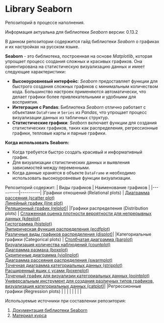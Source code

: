 # Library Seaborn
Репозиторий в процессе наполнения.

Информация актуальна для библиотеки *Seaborn* версии: 0.13.2

В данном репозитории содержится гайд библиотеки *Seaborn* о графиках и их настройках на русском языке.

**Seaborn** - это библиотека, построенная на основе *Matplotlib*, которая упрощает процесс создания сложных и красивых графиков. Она ориентирована на статистическую визуализацию данных и имеет следующие характеристики:
- **Высокоуровневый интерфейс**: *Seaborn* предоставляет функции для быстрого создания сложных графиков с минимальным количеством кода. Большинство настроек применяются автоматически, что делает графики более привлекательными и удобными для восприятия.
- **Интеграция с Pandas**: Библиотека *Seaborn* отлично работает с объектами `DataFrame` и `Series` из *Pandas*, что упрощает процесс визуализации данных из табличных структур.
- **Статистические графики**: *Seaborn* включает функции для создания статистических графиков, таких как распределения, регрессионные графики, тепловые карты и парные графики.

**Когда использовать Seaborn:**
- Когда требуется быстро создать красивый и информативный график.
- Для визуализации статистических данных и выявления зависимостей между переменными.
- Когда данные хранятся в объекте `DataFrame` и необходимо использовать высокоуровневые функции визуализации.

Репозиторий содержит:
| Виды графиков | Наименование графиков |
|----------|----------|
|Графики отношений (Relational plots)  | [Диаграмма рассеяния (scatter plot)](https://github.com/m-ardat/Library_Seaborn/blob/main/scatter%20plot.ipynb) <br> [Линейный график (line plot)](https://github.com/m-ardat/Library_Seaborn/blob/main/line%20plot.ipynb) <br> [Реляционный график (relplot)](https://github.com/m-ardat/Library_Seaborn/blob/main/relplot.ipynb)|
|Графики распределения (Distribution plots) | [Сглаженная оценка плотности вероятности для непрерывных данных (kdeplot)](https://github.com/m-ardat/Library_Seaborn/blob/main/kdeplot.ipynb) <br> [Гистограмма (histplot)](https://github.com/m-ardat/Library_Seaborn/blob/main/histplot.ipynb) <br> [Эмпирическая функция распределения (ecdfplot)](https://github.com/m-ardat/Library_Seaborn/blob/main/ecdfplot.ipynb) <br> [Различные виды графиков распределения (displot)](https://github.com/m-ardat/Library_Seaborn/blob/main/displot.ipynb)|
|Категориальные графики (Categorical plots) | [Столбчатая диаграмма (barplot)](https://github.com/m-ardat/Library_Seaborn/blob/main/barplot.ipynb) <br> [Визуализация количества наблюдений (countplot)](https://github.com/m-ardat/Library_Seaborn/blob/main/countplot.ipynb) <br> [Диаграмма размаха (boxplot)](https://github.com/m-ardat/Library_Seaborn/blob/main/boxplot.ipynb) <br> [Скрипичные диаграмма (violinplot)](https://github.com/m-ardat/Library_Seaborn/blob/main/violinplot.ipynb) <br> [Диаграмма рассеяния распределения (swarmplot)](https://github.com/m-ardat/Library_Seaborn/blob/main/swarmplot.ipynb) <br> [Точечная диаграмма категориальных данных (stripplot)](https://github.com/m-ardat/Library_Seaborn/blob/main/stripplot.ipynb) <br> [Расширенный ящик с усами (boxenplot)](https://github.com/m-ardat/Library_Seaborn/blob/main/boxenplot.ipynb) <br> [Точечный график для визуализии категориальных данных (pointplot)](https://github.com/m-ardat/Library_Seaborn/blob/main/pointplot.ipynb) <br> [Универсальным инструмент для создания различных типов графиков, визуализация категориальных данных (catplot)](https://github.com/m-ardat/Library_Seaborn/blob/main/catplot.ipynb)|
|Регрессионные графики (Regression plots) | |
| | |
| | |



Используемые источники при составлении репозитория:
1. [Документация библиотеки Seaborn](https://seaborn.pydata.org/)
2. [Материал курса](https://stepik.org/course/204124/info)
